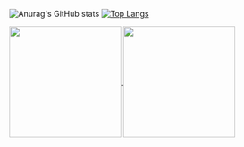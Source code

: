 ![Anurag's GitHub stats](https://github-readme-stats.vercel.app/api?username=wds2014&show_icons=true&theme=radical) [![Top Langs](https://github-readme-stats.vercel.app/api/top-langs/?username=wds2014&layout=donut)](https://github.com/anuraghazra/github-readme-stats)


<a href="https://github.com/anuraghazra/github-readme-stats">
  <img height=200 align="center" src="https://github-readme-stats.vercel.app/api?username=wds2014&show_icons=true&theme=radical" />
</a>
<a href="https://github.com/anuraghazra/convoychat">
  <img height=200 align="center" src="https://github-readme-stats.vercel.app/api/top-langs?username=wds2014&layout=compact&langs_count=8&card_width=320" />
</a>
